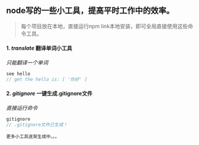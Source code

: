 ## node写的一些小工具，提高平时工作中的效率。
>每个项目放在本地，直接运行npm link本地安装，即可全局直接使用这些命令工具。

#### 1. *translate* 翻译单词小工具

*只能翻译一个单词*
```javascript
see hello
// get the hello is: [ '你好' ]
```

#### 2. *gitignore* 一键生成.gitignore文件

*直接运行命令*
```javascript
gitignore
// .gitignore文件已生成！
```
`更多小工具逐渐生成中。。。`